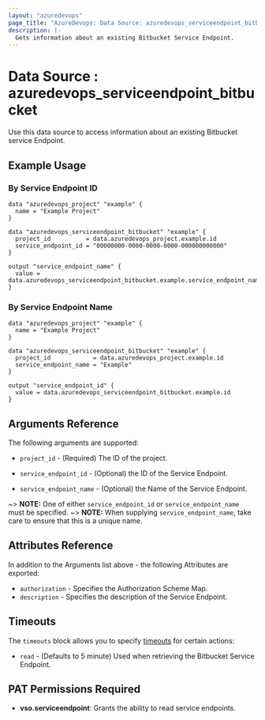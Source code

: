 ```yaml
---
layout: "azuredevops"
page_title: "AzureDevops: Data Source: azuredevops_serviceendpoint_bitbucket"
description: |-
  Gets information about an existing Bitbucket Service Endpoint.
---
```


# Data Source : azuredevops_serviceendpoint_bitbucket

Use this data source to access information about an existing Bitbucket service Endpoint.

## Example Usage

### By Service Endpoint ID

```hcl
data "azuredevops_project" "example" {
  name = "Example Project"
}

data "azuredevops_serviceendpoint_bitbucket" "example" {
  project_id          = data.azuredevops_project.example.id
  service_endpoint_id = "00000000-0000-0000-0000-000000000000"
}

output "service_endpoint_name" {
  value = data.azuredevops_serviceendpoint_bitbucket.example.service_endpoint_name
}
```

### By Service Endpoint Name

```hcl
data "azuredevops_project" "example" {
  name = "Example Project"
}

data "azuredevops_serviceendpoint_bitbucket" "example" {
  project_id            = data.azuredevops_project.example.id
  service_endpoint_name = "Example"
}

output "service_endpoint_id" {
  value = data.azuredevops_serviceendpoint_bitbucket.example.id
}
```

## Arguments Reference

The following arguments are supported:

* `project_id` - (Required) The ID of the project.

* `service_endpoint_id` - (Optional) the ID of the Service Endpoint.

* `service_endpoint_name` - (Optional) the Name of the Service Endpoint.

~> **NOTE:** One of either `service_endpoint_id` or `service_endpoint_name` must be specified.
~> **NOTE:** When supplying `service_endpoint_name`, take care to ensure that this is a unique name.

## Attributes Reference

In addition to the Arguments list above - the following Attributes are exported:

* `authorization` - Specifies the Authorization Scheme Map.
* `description` - Specifies the description of the Service Endpoint.

## Timeouts

The `timeouts` block allows you to specify [timeouts](https://developer.hashicorp.com/terraform/language/resources/syntax#operation-timeouts) for certain actions:

* `read` - (Defaults to 5 minute) Used when retrieving the Bitbucket Service Endpoint.

## PAT Permissions Required

- **vso.serviceendpoint**: Grants the ability to read service endpoints.
